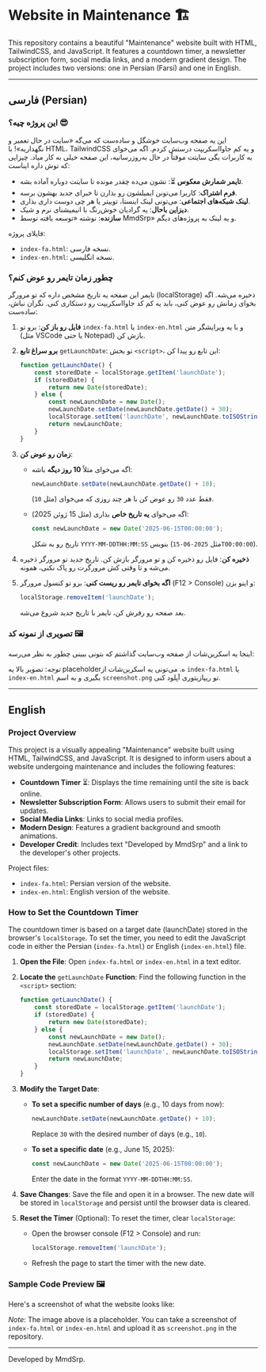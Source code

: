 # Website in Maintenance 🏗️

This repository contains a beautiful "Maintenance" website built with HTML, TailwindCSS, and JavaScript. It features a countdown timer, a newsletter subscription form, social media links, and a modern gradient design. The project includes two versions: one in Persian (Farsi) and one in English.

---

## فارسی (Persian)

### این پروژه چیه؟ 😎

این یه صفحه وب‌سایت خوشگل و ساده‌ست که می‌گه «سایت در حال تعمیر و نگهداریه»! با HTML، TailwindCSS و یه کم جاوااسکریپت درستش کردم. اگه می‌خوای به کاربرات بگی سایتت موقتاً در حال به‌روزرسانیه، این صفحه خیلی به کار میاد. چیزایی که توش داره ایناست:

- **تایمر شمارش معکوس** ⏳: نشون می‌ده چقدر مونده تا سایتت دوباره آماده بشه.
- **فرم اشتراک**: کاربرا می‌تونن ایمیلشون رو بذارن تا خبرای جدید بهشون برسه.
- **لینک شبکه‌های اجتماعی**: می‌تونی لینک اینستا، توییتر یا هر چی دوست داری بذاری.
- **دیزاین باحال**: یه گرادیان خوش‌رنگ با انیمیشنای نرم و شیک.
- **سازنده**: نوشته «توسعه یافته توسط MmdSrp» و یه لینک به پروژه‌های دیگم.

فایلای پروژه:

- `index-fa.html`: نسخه فارسی.
- `index-en.html`: نسخه انگلیسی.

### چطور زمان تایمر رو عوض کنم؟

تایمر این صفحه یه تاریخ مشخص داره که تو مرورگر (localStorage) ذخیره می‌شه. اگه بخوای زمانش رو عوض کنی، باید یه کم کد جاوااسکریپت رو دستکاری کنی. نگران نباش، ساده‌ست:

1. **فایل رو باز کن**: برو تو `index-fa.html` یا `index-en.html` و با یه ویرایشگر متن (مثل VSCode یا حتی Notepad) بازش کن.

2. **برو سراغ تابع** `getLaunchDate`: تو بخش `<script>`، این تابع رو پیدا کن:

   ```javascript
   function getLaunchDate() {
       const storedDate = localStorage.getItem('launchDate');
       if (storedDate) {
           return new Date(storedDate);
       } else {
           const newLaunchDate = new Date();
           newLaunchDate.setDate(newLaunchDate.getDate() + 30);
           localStorage.setItem('launchDate', newLaunchDate.toISOString());
           return newLaunchDate;
       }
   }
   ```

3. **زمان رو عوض کن**:

   - اگه می‌خوای مثلاً **10 روز دیگه** باشه:

     ```javascript
     newLaunchDate.setDate(newLaunchDate.getDate() + 10);
     ```

     فقط عدد `30` رو عوض کن با هر چند روزی که می‌خوای (مثل `10`).

   - اگه می‌خوای **یه تاریخ خاص** بذاری (مثل 15 ژوئن 2025):

     ```javascript
     const newLaunchDate = new Date('2025-06-15T00:00:00');
     ```

     تاریخ رو به شکل `YYYY-MM-DDTHH:MM:SS` بنویس (مثل `2025-06-15T00:00:00`).

4. **ذخیره کن**: فایل رو ذخیره کن و تو مرورگر بازش کن. تاریخ جدید تو مرورگر ذخیره می‌شه و تا وقتی کش مرورگرت رو پاک نکنی، همونه.

5. **اگه بخوای تایمر رو ریست کنی**: برو تو کنسول مرورگر (F12 &gt; Console) و اینو بزن:

   ```javascript
   localStorage.removeItem('launchDate');
   ```

   بعد صفحه رو رفرش کن، تایمر با تاریخ جدید شروع می‌شه.

### تصویری از نمونه کد 🖼️

اینجا یه اسکرین‌شات از صفحه وب‌سایت گذاشتم که بتونی ببینی چطور به نظر می‌رسه:

*توجه*: تصویر بالا یه placeholderه. می‌تونی یه اسکرین‌شات از `index-fa.html` یا `index-en.html` بگیری و به اسم `screenshot.png` تو ریپازیتوری آپلود کنی.

---

## English

### Project Overview

This project is a visually appealing "Maintenance" website built using HTML, TailwindCSS, and JavaScript. It is designed to inform users about a website undergoing maintenance and includes the following features:

- **Countdown Timer** ⏳: Displays the time remaining until the site is back online.
- **Newsletter Subscription Form**: Allows users to submit their email for updates.
- **Social Media Links**: Links to social media profiles.
- **Modern Design**: Features a gradient background and smooth animations.
- **Developer Credit**: Includes text "Developed by MmdSrp" and a link to the developer's other projects.

Project files:

- `index-fa.html`: Persian version of the website.
- `index-en.html`: English version of the website.

### How to Set the Countdown Timer

The countdown timer is based on a target date (launchDate) stored in the browser's `localStorage`. To set the timer, you need to edit the JavaScript code in either the Persian (`index-fa.html`) or English (`index-en.html`) file.

1. **Open the File**: Open `index-fa.html` or `index-en.html` in a text editor.

2. **Locate the** `getLaunchDate` **Function**: Find the following function in the `<script>` section:

   ```javascript
   function getLaunchDate() {
       const storedDate = localStorage.getItem('launchDate');
       if (storedDate) {
           return new Date(storedDate);
       } else {
           const newLaunchDate = new Date();
           newLaunchDate.setDate(newLaunchDate.getDate() + 30);
           localStorage.setItem('launchDate', newLaunchDate.toISOString());
           return newLaunchDate;
       }
   }
   ```

3. **Modify the Target Date**:

   - **To set a specific number of days** (e.g., 10 days from now):

     ```javascript
     newLaunchDate.setDate(newLaunchDate.getDate() + 10);
     ```

     Replace `30` with the desired number of days (e.g., `10`).

   - **To set a specific date** (e.g., June 15, 2025):

     ```javascript
     const newLaunchDate = new Date('2025-06-15T00:00:00');
     ```

     Enter the date in the format `YYYY-MM-DDTHH:MM:SS`.

4. **Save Changes**: Save the file and open it in a browser. The new date will be stored in `localStorage` and persist until the browser data is cleared.

5. **Reset the Timer** (Optional): To reset the timer, clear `localStorage`:

   - Open the browser console (F12 &gt; Console) and run:

     ```javascript
     localStorage.removeItem('launchDate');
     ```

   - Refresh the page to start the timer with the new date.

### Sample Code Preview 🖼️

Here's a screenshot of what the website looks like:

*Note*: The image above is a placeholder. You can take a screenshot of `index-fa.html` or `index-en.html` and upload it as `screenshot.png` in the repository.

---

Developed by MmdSrp.
